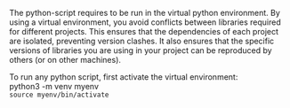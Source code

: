 The python-script requires to be run in the virtual python environment. 
By using a virtual environment, you avoid conflicts between libraries required for different projects. 
This ensures that the dependencies of each project are isolated, preventing version clashes.
It also ensures that the specific versions of libraries you are using in your project can be reproduced by others (or on other machines). 

To run any python script, first activate the virtual environment:  
python3 -m venv myenv   
`source myenv/bin/activate`